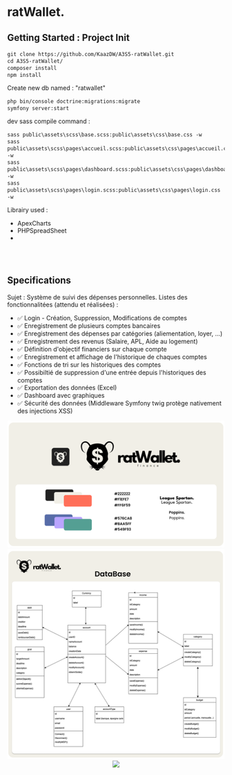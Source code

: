 # ratWallet.

## Getting Started : Project Init

```
git clone https://github.com/KaazDW/A3S5-ratWallet.git
cd A3S5-ratWallet/
composer install
npm install
```

Create new db named : "ratwallet"

```
php bin/console doctrine:migrations:migrate
symfony server:start
```

dev sass compile command :

```
sass public\assets\scss\base.scss:public\assets\css\base.css -w
sass public\assets\scss\pages\accueil.scss:public\assets\css\pages\accueil.css -w
sass public\assets\scss\pages\dashboard.scss:public\assets\css\pages\dashboard.css -w
sass public\assets\scss\pages\login.scss:public\assets\css\pages\login.css -w
```

Librairy used :

- ApexCharts
- PHPSpreadSheet
- 
<br/><br/>

## Specifications

Sujet : Système de suivi des dépenses personnelles.
Listes des fonctionnalitées (attendu et réalisées) :
  - ✅ Login - Création, Suppression, Modifications de comptes
  - ✅ Enregistrement de plusieurs comptes bancaires
  - ✅ Enregistrement des dépenses par catégories (aliementation, loyer, ...)
  - ✅ Enregistrement des revenus (Salaire, APL, Aide au logement)
  - ✅ Définition d'objectif financiers sur chaque compte
  - ✅ Enregistrement et affichage de l'historique de chaques comptes
  - ✅ Fonctions de tri sur les historiques des comptes
  - ✅ Possibiltié de suppression d'une entrée depuis l'historiques des comptes
  - ✅ Exportation des données (Excel)
  - ✅ Dashboard avec graphiques
  - ✅ Sécurité des données (Middleware Symfony twig protège nativement des injections XSS)

<div align="center">
  <img src="https://github.com/KaazDW/A3S5-ratWallet/blob/master/DOC/cg_1.png">
  <img src="https://github.com/KaazDW/A3S5-ratWallet/blob/master/DOC/cg_2.png">
  <img src="https://github.com/KaazDW/A3S5-ratWallet/blob/master/DOC/cg_3.png">
</div>
